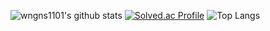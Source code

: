 <!-- ### Hi there 👋 -->
![wngns1101's github stats](https://github-readme-stats.vercel.app/api?username=wngns1101&show_icons=true)
[![Solved.ac Profile](http://mazassumnida.wtf/api/generate_badge?boj=wngns0812)](https://solved.ac/wngns0812)
![Top Langs](https://github-readme-stats.vercel.app/api/top-langs/?username=wngns1101&layout=compact&theme=dark)
<!--
**wngns1101/wngns1101** is a ✨ _special_ ✨ repository because its `README.md` (this file) appears on your GitHub profile.

Here are some ideas to get you started:

- 🔭 I’m currently working on ...
- 🌱 I’m currently learning ...
- 👯 I’m looking to collaborate on ...
- 🤔 I’m looking for help with ...
- 💬 Ask me about ...
- 📫 How to reach me: ...
- 😄 Pronouns: ...
- ⚡ Fun fact: ...
-->
